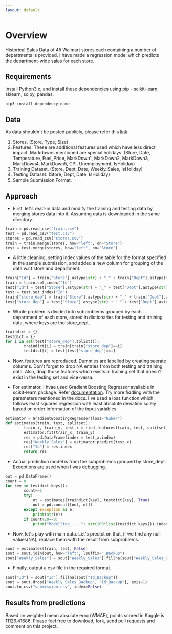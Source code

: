 ```yaml
---
layout: default
---
```


# Overview
Historical Sales Data of 45 Walmart stores each containing a number of departments is provided. I have made a regression model  which predicts the department-wide sales for each store.

## Requirements
Install Python3.x, and install these dependencies using pip - scikit-learn, sklearn, scipy, pandas.
```
pip3 install dependency_name
```

## Data
As data shouldn't be posted publicly, please refer this [link](https://www.kaggle.com/c/walmart-recruiting-store-sales-forecasting/data).
1.  Stores. (Store, Type, Size)
2.  Features. These are additional features used which have less direct impact. Markdowns mentioned are special holidays. (Store, Date, Temperature, Fuel_Price, MarkDown1, MarkDown2, MarkDown3, MarkDown4, MarkDown5, CPI, Unemployment, IsHoliday)
3.  Training Dataset. (Store, Dept, Date, Weekly_Sales, IsHoliday)
4.  Testing Dataset. (Store, Dept, Date, IsHoliday)
5.  Sample Submission Format.

## Approach
*   First, let's read-in data and modify the training and testing data by merging stores data into it. Assuming data is downloaded in the same directory.
```python
train = pd.read_csv("train.csv")
test = pd.read_csv("test.csv")
stores = pd.read_csv("stores.csv")
train = train.merge(stores, how="left", on="Store")
test = test.merge(stores, how="left", on="Store")
```

*   A little cleaning, setting index values of the table for the format specified in the sample submission, and added a new column for grouping of the data w.r.t store and department.
```python
train["Id"] = train["Store"].astype(str) + "_" + train["Dept"].astype(str) + "_" + train["Date"].astype(str)
train = train.set_index("Id")
test["Id"] = test["Store"].astype(str) + "_" + test["Dept"].astype(str) + "_" + test["Date"].astype(str)
test = test.set_index("Id")
train["store_dep"] = train["Store"].astype(str) + "_" + train["Dept"].astype(str)
test["store_dep"] = test["Store"].astype(str) + "_" + test["Dept"].astype(str)
```

*   Whole problem is divided into subproblems grouped by each department of each store, stored in dictionaries for testing and training data, where keys are the store_dept.
```python
traindict = {}
testdict = {}
for i in set(test["store_dep"].tolist()):
        traindict[i] = train[train["store_dep"]==i]
        testdict[i] = test[test["store_dep"]==i]
```

*   Now, features are reproduced. Dummies are labelled by creating seerate columns. Don't forget to drop NA entries from both testing and training data. Also, drop those features which exists in training set that doesn't exist in the testing set and vice-versa.

*   For estimator, I hvae used Gradient Boosting Regressor available in scikit-learn package. Refer [documentation](http://scikit-learn.org/stable/modules/generated/sklearn.ensemble.GradientBoostingRegressor.html). Try more fiddling with the parameters mentioned in the docs. I've used a loss function which follows least squares regression with least absolute deviation solely based on order information of the input variables.
```python
estimator = GradientBoostingRegressor(loss="huber")
def estimates(train, test, splitset):
        train_x, train_y, test_x = find_features(train, test, splitset)
        estimator.fit(train_x, train_y)
        res = pd.DataFrame(index = test_x.index)
        res["Weekly_Sales"] = estimator.predict(test_x)
        res["Id"] = res.index
        return res
```

*   Actual prediction model is from the subproblems grouped by store_dept. Exceptions are used when I was debugging.
```python
out = pd.DataFrame()
count = 0
for key in testdict.keys():
        count+=1
        try:
            ot = estimates(traindict[key], testdict[key], True)
            out = pd.concat([out, ot])
        except Exception as e:
            print(str(e))
        if count%20==0:
            print("Modelling.... "+ str(100*list(testdict.keys()).index(key)/len(testdict.keys())) +"%")
```

*   Now, let's play with main data. Let's predict on that, if we find any null values(NA), replace them with the result from subproblems.
```python
sout = estimates(train, test, False)
sout = sout.join(out, how="left", lsuffix="_Backup")
sout["Weekly_Sales"] = sout["Weekly_Sales"].fillna(sout["Weekly_Sales_Backup"])
```

*   Finally, output a csv file in the required format.
```python
sout["Id"] = sout["Id"].fillna(sout["Id_Backup"])
sout = sout.drop(["Weekly_Sales_Backup", "Id_Backup"], axis=1)
sout.to_csv("submission.csv", index=False)
```

## Results from predictions
Based on weighted mean absolute error(WMAE), points scored in Kaggle is 11126.41686. Please feel free to download, fork, send pull requests and comment on this project.
